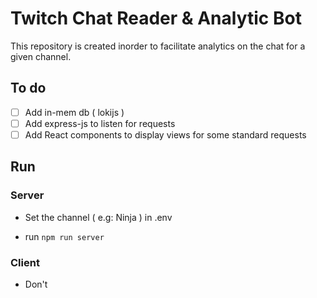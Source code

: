 # Twitch Chat Reader & Analytic Bot

This repository is created inorder to facilitate analytics on the chat for a given channel.

## To do

- [ ] Add in-mem db ( lokijs )
- [ ] Add express-js to listen for requests  
- [ ] Add React components to display views for some standard requests  

## Run

### Server

- Set the channel ( e.g: Ninja ) in .env  

- run `npm run server`  

### Client  

- Don't  
